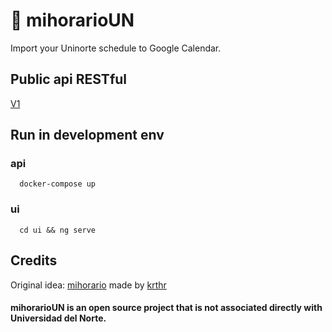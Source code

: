 # 📆 mihorarioUN
Import your Uninorte schedule to Google Calendar.

## Public api RESTful
[V1](http://mihorarioun.herokuapp.com/api/v1)

## Run in development env
### api
```
  docker-compose up
```
### ui
```
  cd ui && ng serve
```

## Credits
Original idea: [mihorario](https://uncal.herokuapp.com) made by [krthr](https://github.com/krthr)

#### mihorarioUN is an open source project that is not associated directly with Universidad del Norte.
